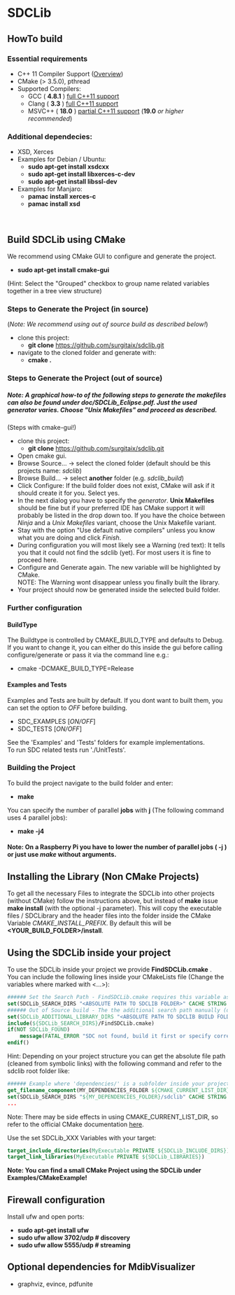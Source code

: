 # SDCLib

## HowTo build

### Essential requirements
- C++ 11 Compiler Support ([Overview](https://en.cppreference.com/w/cpp/compiler_support#cpp11))
- CMake (> 3.5.0), pthread
- Supported Compilers:
    - GCC    ( **4.8.1** )	[full C++11 support](https://gcc.gnu.org/projects/cxx-status.html#cxx11)
    - Clang  ( **3.3** )  [full C++11 support](http://clang.llvm.org/cxx_status.html#cxx11)
    - MSVC++ ( **18.0** )  [partial C++11 support](https://docs.microsoft.com/en-us/cpp/visual-cpp-language-conformance?view=vs-2017) (**19.0** *or higher recommended*)

### Additional dependecies: 
- XSD, Xerces  
- Examples for Debian / Ubuntu:  
    - **sudo apt-get install xsdcxx**  
    - **sudo apt-get install libxerces-c-dev**  
    - **sudo apt-get install libssl-dev**  
- Examples for Manjaro:  
    - **pamac install xerces-c**  
    - **pamac install xsd**  
    
<br/>

## Build SDCLib using CMake
We recommend using CMake GUI to configure and generate the project.  
- **sudo apt-get install cmake-gui**  
  
(Hint: Select the "Grouped" checkbox to group name related variables together in a tree view structure)

### Steps to Generate the Project (in source) ###
(*Note: We recommend using out of source build as described below!*)  
- clone this project:  
    - **git clone** https://github.com/surgitaix/sdclib.git  
- navigate to the cloned folder and generate with:  
    - **cmake .**

### Steps to Generate the Project (out of source) ###
##### Note: A graphical how-to of the following steps to generate the makefiles can also be found under doc/SDCLib_Eclipse.pdf. Just the used generator varies. Choose "Unix Makefiles" and proceed as described. #####
(Steps with cmake-gui!)
- clone this project:  
    - **git clone** https://github.com/surgitaix/sdclib.git  
- Open cmake gui.  
- Browse Source... -> select the cloned folder (default should be this projects name: *sdclib*)  
- Browse Build... -> select **another** folder (e.g. *sdclib_build*)  
- Click Configure: If the build folder does not exist, CMake will ask if it should create it for you. Select yes.
- In the next dialog you have to specify the *generator*. **Unix Makefiles** should be fine but if your preferred IDE has CMake support it will probably be listed in the drop down too. If you have the choice between *<IDE> Ninja* and a *<IDE> Unix Makefiles* variant, choose the Unix Makefile variant.
- Stay with the option "Use default native compilers" unless you know what you are doing and click *Finish*.
- During configuration you will most likely see a Warning (red text): It tells you that it could not find the sdclib (yet). For most users it is fine to proceed here.  
- Configure and Generate again. The new variable will be highlighted by CMake.  
NOTE: The Warning wont disappear unless you finally built the library.  
- Your project should now be generated inside the selected build folder.


### Further configuration ###
#### BuildType ####
The Buildtype is controlled by CMAKE_BUILD_TYPE and defaults to Debug. If you want to change it, you can either do this inside the gui before calling configure/generate or pass it via the command line e.g.:
- cmake -DCMAKE_BUILD_TYPE=Release
#### Examples and Tests ####
Examples and Tests are built by default. If you dont want to built them, you can set the option to *OFF* before building.
- SDC_EXAMPLES [*ON/OFF*]
- SDC_TESTS [*ON/OFF*]  
  
See the 'Examples' and 'Tests' folders for example implementations.  
To run SDC related tests run './UnitTests'.

### Building the Project ###
To build the project navigate to the build folder and enter:  
- **make**
  
You can specify the number of parallel **jobs** with **j** (The following command uses 4 parallel jobs):
- **make -j4**  
#### Note: On a Raspberry Pi you have to lower the number of parallel jobs ( -j ) or just use ***make*** without arguments. ####
  
## Installing the Library (Non CMake Projects) ##
To get all the necessary Files to integrate the SDCLib into other projects (without CMake) follow the instructions above, but instead of **make** issue **make install** (with the optional -j parameter).
This will copy the executable files / SDCLibrary and the header files into the folder inside the CMake Variable *CMAKE_INSTALL_PREFIX*. By default this will be **<YOUR_BUILD_FOLDER\>/install**.

## Using the SDCLib inside your project ##
To use the SDCLib inside your project we provide **FindSDCLib.cmake** .  
You can include the following lines inside your CMakeLists file (Change the variables where marked with <...>):
```cmake
###### Set the Search Path - FindSDCLib.cmake requires this variable as "entry point"
set(SDCLib_SEARCH_DIRS "<ABSOLUTE PATH TO SDCLIB FOLDER>" CACHE STRING "SDCLib root dir")
###### Out of Source build - The the additional search path manually (dont change build folder later or change this too)
set(SDCLib_ADDITIONAL_LIBRARY_DIRS "<ABSOLUTE PATH TO SDCLIB BUILD FOLDER>/bin" CACHE STRING "Additional Dirs")
include(${SDCLib_SEARCH_DIRS}/FindSDCLib.cmake)
if(NOT SDCLib_FOUND)
    message(FATAL_ERROR "SDC not found, build it first or specify correct path!")
endif()
```
Hint: Depending on your project structure you can get the absolute file path (cleaned from symbolic links) with the following command and refer to the sdclib root folder like:
```cmake
###### Example where 'dependencies/' is a subfolder inside your projects root folder
get_filename_component(MY_DEPENDENCIES_FOLDER ${CMAKE_CURRENT_LIST_DIR}/dependencies/ REALPATH)
set(SDCLib_SEARCH_DIRS "${MY_DEPENDENCIES_FOLDER}/sdclib" CACHE STRING "SDCLib root dir")
...
```
Note: There may be side effects in using CMAKE_CURRENT_LIST_DIR, so refer to the official CMake documentation [here](https://cmake.org/cmake/help/v3.0/variable/CMAKE_CURRENT_LIST_DIR.html).
  
Use the set SDCLib_XXX Variables with your target:
```cmake
target_include_directories(MyExecutable PRIVATE ${SDCLib_INCLUDE_DIRS})
target_link_libraries(MyExecutable PRIVATE ${SDCLib_LIBRARIES})

```
**Note: You can find a small CMake Project using the SDCLib under Examples/CMakeExample!**
  
## Firewall configuration
Install ufw and open ports:  
- **sudo apt-get install ufw**  
- **sudo ufw allow 3702/udp # discovery**  
- **sudo ufw allow 5555/udp # streaming**  

## Optional dependencies for MdibVisualizer
- graphviz, evince, pdfunite
